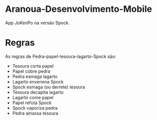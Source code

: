 # Aranoua-Desenvolvimento-Mobile
App JoKenPo na versão Spock.

# Regras
As regras de Pedra-papel-tesoura-lagarto-Spock são:
- Tesoura corta papel
- Papel cobre pedra
- Pedra esmaga lagarto
- Lagarto envenena Spock
- Spock esmaga (ou derrete) tesoura
- Tesoura decapita lagarto
- Lagarto come papel
- Papel refuta Spock
- Spock vaporiza pedra
- Pedra amassa tesoura
